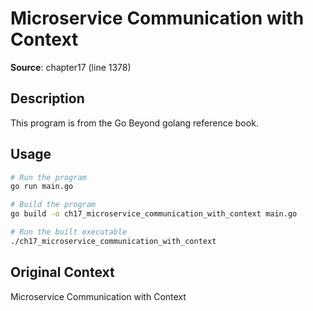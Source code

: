 # Microservice Communication with Context

**Source**: chapter17 (line 1378)

## Description

This program is from the Go Beyond golang reference book.

## Usage

```bash
# Run the program
go run main.go

# Build the program
go build -o ch17_microservice_communication_with_context main.go

# Run the built executable
./ch17_microservice_communication_with_context
```

## Original Context

Microservice Communication with Context
